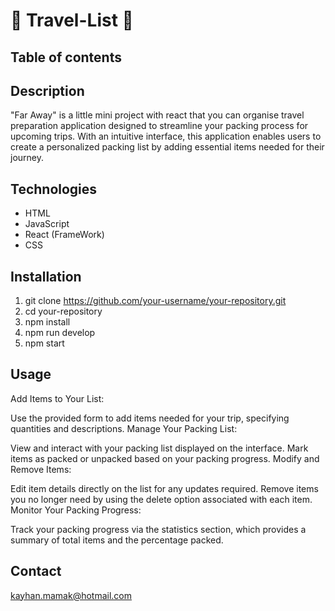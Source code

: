 # 🌴 Travel-List 🧳

## Table of contents

## Description

"Far Away" is a little mini project with react that you can organise travel preparation application designed to streamline your packing process for upcoming trips. With an intuitive interface, this application enables users to create a personalized packing list by adding essential items needed for their journey.

## Technologies

- HTML
- JavaScript
- React (FrameWork)
- CSS

## Installation

1. git clone https://github.com/your-username/your-repository.git
2. cd your-repository
3. npm install
4. npm run develop
5. npm start

## Usage

Add Items to Your List:

Use the provided form to add items needed for your trip, specifying quantities and descriptions.
Manage Your Packing List:

View and interact with your packing list displayed on the interface.
Mark items as packed or unpacked based on your packing progress.
Modify and Remove Items:

Edit item details directly on the list for any updates required.
Remove items you no longer need by using the delete option associated with each item.
Monitor Your Packing Progress:

Track your packing progress via the statistics section, which provides a summary of total items and the percentage packed.

## Contact

kayhan.mamak@hotmail.com
